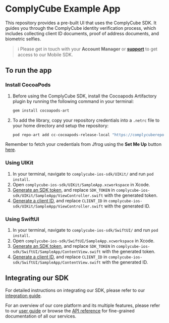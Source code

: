 # ComplyCube Example App

This repository provides a pre-built UI that uses the ComplyCube SDK. It guides you through the ComplyCube identity verification process, which includes collecting client ID documents, proof of address documents, and biometric selfies.

> :information_source: Please get in touch with your **Account Manager** or **[support](https://support.complycube.com/hc/en-gb/requests/new)** to get access to our Mobile SDK.

## To run the app

### Install CocoaPods

1. Before using the ComplyCube SDK, install the Cocoapods Artifactory plugin by running the following command in your terminal:

   ```bash
   gem install cocoapods-art
   ```

2. To add the library, copy your repository credentials into a `.netrc` file to your home directory and setup the repository:

   ```bash
   pod repo-art add cc-cocoapods-release-local "https://complycuberepo.jfrog.io/artifactory/api/pods/cc-cocoapods-release-local"
   ```

Remember to fetch your credentials from Jfrog using the **Set Me Up** button [here](https://complycuberepo.jfrog.io/ui/repos/tree/General/cc-cocoapods-release-local).

### Using UIKit

1. In your terminal, navigate to `complycube-ios-sdk/UIKit/` and run `pod install`.
2. Open `complycube-ios-sdk/UIKit/SampleApp.xcworkspace` in Xcode.
3. [Generate an SDK token](https://docs.complycube.com/documentation/guides/mobile-sdk-guide/mobile-sdk-integration-guide#id-3.-generate-an-sdk-token), and replace `SDK_TOKEN` in `complycube-ios-sdk/UIKit/SampleApp/ViewController.swift` with the generated token.
4. [Generate a client ID](https://docs.complycube.com/documentation/guides/mobile-sdk-guide/mobile-sdk-integration-guide#id-2.-create-a-client), and replace `CLIENT_ID` in `complycube-ios-sdk/UIKit/SampleApp/ViewController.swift` with the generated ID.

### Using SwiftUI

1. In your terminal, navigate to `complycube-ios-sdk/SwiftUI/` and run `pod install`.
2. Open `complycube-ios-sdk/SwiftUI/SampleApp.xcworkspace` in Xcode.
3. [Generate an SDK token](https://docs.complycube.com/documentation/guides/mobile-sdk-guide/mobile-sdk-integration-guide#id-3.-generate-an-sdk-token), and replace `SDK_TOKEN` in `complycube-ios-sdk/SwiftUI/SampleApp/ContentView.swift` with the generated token.
4. [Generate a client ID](https://docs.complycube.com/documentation/guides/mobile-sdk-guide/mobile-sdk-integration-guide#id-2.-create-a-client), and replace `CLIENT_ID` in `complycube-ios-sdk/SwiftUI/SampleApp/ContentView.swift` with the generated ID.

## Integrating our SDK

For detailed instructions on integrating our SDK, please refer to our [integration guide](https://docs.complycube.com/documentation/guides/mobile-sdk-guide/mobile-sdk-integration-guide).

For an overview of our core platform and its multiple features, please refer to our [user guide](https://doc.complycube.com) or browse the [API reference](https://docs.complycube.com/api-reference) for fine-grained documentation of all our services.
